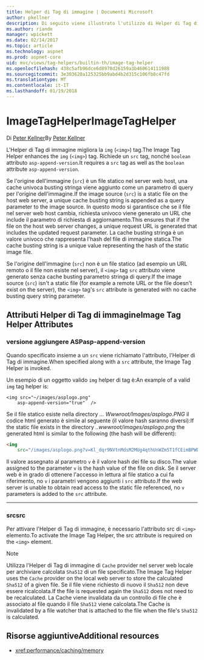 ```yaml
---
title: Helper di Tag di immagine | Documenti Microsoft
author: pkellner
description: Di seguito viene illustrato l'utilizzo di Helper di Tag di immagine
ms.author: riande
manager: wpickett
ms.date: 02/14/2017
ms.topic: article
ms.technology: aspnet
ms.prod: aspnet-core
uid: mvc/views/tag-helpers/builtin-th/image-tag-helper
ms.openlocfilehash: 438c5afb96dce6d8978d26159a3b460614111988
ms.sourcegitcommit: 3e303620a125325bb9abd4b2d315c106fb8c47fd
ms.translationtype: MT
ms.contentlocale: it-IT
ms.lasthandoff: 01/19/2018
---
```

# <a name="imagetaghelper"></a><span data-ttu-id="9baa0-103">ImageTagHelper</span><span class="sxs-lookup"><span data-stu-id="9baa0-103">ImageTagHelper</span></span>

<span data-ttu-id="9baa0-104">Di [Peter Kellner](http://peterkellner.net)</span><span class="sxs-lookup"><span data-stu-id="9baa0-104">By [Peter Kellner](http://peterkellner.net)</span></span> 

<span data-ttu-id="9baa0-105">L'Helper di Tag di immagine migliora la `img` (`<img>`) tag.</span><span class="sxs-lookup"><span data-stu-id="9baa0-105">The Image Tag Helper enhances the `img` (`<img>`) tag.</span></span> <span data-ttu-id="9baa0-106">Richiede un `src` tag, nonché `boolean` attributo `asp-append-version`.</span><span class="sxs-lookup"><span data-stu-id="9baa0-106">It requires a `src` tag as well as the `boolean` attribute `asp-append-version`.</span></span>

<span data-ttu-id="9baa0-107">Se l'origine dell'immagine (`src`) è un file statico nel server web host, una cache univoca busting stringa viene aggiunto come un parametro di query per l'origine dell'immagine.</span><span class="sxs-lookup"><span data-stu-id="9baa0-107">If the image source (`src`) is a static file on the host web server, a unique cache busting string is appended as a query parameter to the image source.</span></span> <span data-ttu-id="9baa0-108">In questo modo si garantisce che se il file nel server web host cambia, richiesta univoco viene generato un URL che include il parametro di richiesta di aggiornamento.</span><span class="sxs-lookup"><span data-stu-id="9baa0-108">This ensures that if the file on the host web server changes, a unique request URL is generated that includes the updated request parameter.</span></span> <span data-ttu-id="9baa0-109">La cache busting stringa è un valore univoco che rappresenta l'hash del file di immagine statica.</span><span class="sxs-lookup"><span data-stu-id="9baa0-109">The cache busting string is a unique value representing the hash of the static image file.</span></span>

<span data-ttu-id="9baa0-110">Se l'origine dell'immagine (`src`) non è un file statico (ad esempio un URL remoto o il file non esiste nel server), il `<img>` tag `src` attributo viene generato senza cache busting parametro stringa di query.</span><span class="sxs-lookup"><span data-stu-id="9baa0-110">If the image source (`src`) isn't a static file (for example a remote URL or the file doesn't exist on the server), the `<img>` tag's `src` attribute is generated with no cache busting query string parameter.</span></span>

## <a name="image-tag-helper-attributes"></a><span data-ttu-id="9baa0-111">Attributi Helper di Tag di immagine</span><span class="sxs-lookup"><span data-stu-id="9baa0-111">Image Tag Helper Attributes</span></span>


### <a name="asp-append-version"></a><span data-ttu-id="9baa0-112">versione aggiungere ASP</span><span class="sxs-lookup"><span data-stu-id="9baa0-112">asp-append-version</span></span>

<span data-ttu-id="9baa0-113">Quando specificato insieme a un `src` viene richiamato l'attributo, l'Helper di Tag di immagine.</span><span class="sxs-lookup"><span data-stu-id="9baa0-113">When specified along with a `src` attribute, the Image Tag Helper is invoked.</span></span>

<span data-ttu-id="9baa0-114">Un esempio di un oggetto valido `img` helper di tag è:</span><span class="sxs-lookup"><span data-stu-id="9baa0-114">An example of a valid `img` tag helper is:</span></span>

```cshtml
<img src="~/images/asplogo.png" 
    asp-append-version="true"  />
```

<span data-ttu-id="9baa0-115">Se il file statico esiste nella directory *... Wwwroot/Images/asplogo.PNG* il codice html generato è simile al seguente (il valore hash saranno diversi):</span><span class="sxs-lookup"><span data-stu-id="9baa0-115">If the static file exists in the directory *..wwwroot/images/asplogo.png* the generated html is similar to the following (the hash will be different):</span></span>

```html
<img 
    src="/images/asplogo.png?v=Kl_dqr9NVtnMdsM2MUg4qthUnWZm5T1fCEimBPWDNgM"/>
```

<span data-ttu-id="9baa0-116">Il valore assegnato al parametro `v` è il valore hash dei file su disco.</span><span class="sxs-lookup"><span data-stu-id="9baa0-116">The value assigned to the parameter `v` is the hash value of the file on disk.</span></span> <span data-ttu-id="9baa0-117">Se il server web è in grado di ottenere l'accesso in lettura al file statico a cui fa riferimento, no `v` i parametri vengono aggiunti i `src` attributo.</span><span class="sxs-lookup"><span data-stu-id="9baa0-117">If the web server is unable to obtain read access to the static file referenced,  no `v` parameters is added to the `src` attribute.</span></span>

- - -

### <a name="src"></a><span data-ttu-id="9baa0-118">src</span><span class="sxs-lookup"><span data-stu-id="9baa0-118">src</span></span>

<span data-ttu-id="9baa0-119">Per attivare l'Helper di Tag di immagine, è necessario l'attributo src di `<img>` elemento.</span><span class="sxs-lookup"><span data-stu-id="9baa0-119">To activate the Image Tag Helper, the src attribute is required on the `<img>` element.</span></span> 

> [!NOTE]
> <span data-ttu-id="9baa0-120">Utilizza l'Helper di Tag di immagine di `Cache` provider nel server web locale per archiviare calcolata `Sha512` di un file specificato.</span><span class="sxs-lookup"><span data-stu-id="9baa0-120">The Image Tag Helper uses the `Cache` provider on the local web server to store the calculated `Sha512` of a given file.</span></span> <span data-ttu-id="9baa0-121">Se il file viene richiesto di nuovo il `Sha512` non deve essere ricalcolata.</span><span class="sxs-lookup"><span data-stu-id="9baa0-121">If the file is requested again the `Sha512` does not need to be recalculated.</span></span> <span data-ttu-id="9baa0-122">La Cache viene invalidata da un controllo di file che è associato al file quando il file `Sha512` viene calcolata.</span><span class="sxs-lookup"><span data-stu-id="9baa0-122">The Cache is invalidated by a file watcher that is attached to the file when the file's `Sha512` is calculated.</span></span>

## <a name="additional-resources"></a><span data-ttu-id="9baa0-123">Risorse aggiuntive</span><span class="sxs-lookup"><span data-stu-id="9baa0-123">Additional resources</span></span>

* <xref:performance/caching/memory>
